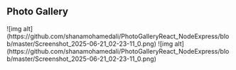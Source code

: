 <h2>Photo Gallery</h2>
![img alt](https://github.com/shanamohamedali/PhotoGalleryReact_NodeExpress/blob/master/Screenshot_2025-06-21_02-23-11_0.png)
![img alt](https://github.com/shanamohamedali/PhotoGalleryReact_NodeExpress/blob/master/Screenshot_2025-06-21_02-23-11_0.png)
